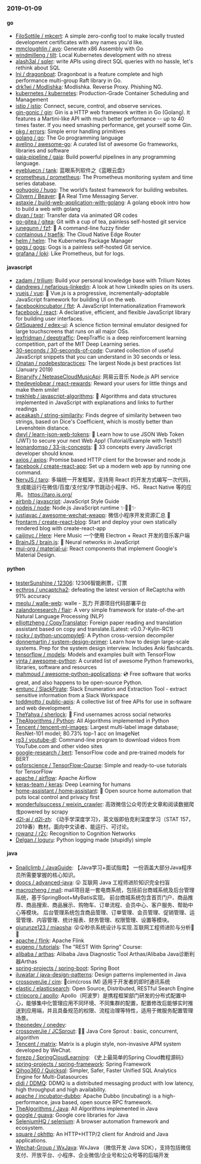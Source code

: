 ### 2019-01-09

#### go
* [FiloSottile / mkcert](https://github.com/FiloSottile/mkcert): A simple zero-config tool to make locally trusted development certificates with any names you'd like.
* [mmcloughlin / avo](https://github.com/mmcloughlin/avo): Generate x86 Assembly with Go
* [windmilleng / tilt](https://github.com/windmilleng/tilt): Local Kubernetes development with no stress
* [alash3al / sqler](https://github.com/alash3al/sqler): write APIs using direct SQL queries with no hassle, let's rethink about SQL
* [lni / dragonboat](https://github.com/lni/dragonboat): Dragonboat is a feature complete and high performance multi-group Raft library in Go.
* [drk1wi / Modlishka](https://github.com/drk1wi/Modlishka): Modlishka. Reverse Proxy. Phishing NG.
* [kubernetes / kubernetes](https://github.com/kubernetes/kubernetes): Production-Grade Container Scheduling and Management
* [istio / istio](https://github.com/istio/istio): Connect, secure, control, and observe services.
* [gin-gonic / gin](https://github.com/gin-gonic/gin): Gin is a HTTP web framework written in Go (Golang). It features a Martini-like API with much better performance -- up to 40 times faster. If you need smashing performance, get yourself some Gin.
* [pkg / errors](https://github.com/pkg/errors): Simple error handling primitives
* [golang / go](https://github.com/golang/go): The Go programming language
* [avelino / awesome-go](https://github.com/avelino/awesome-go): A curated list of awesome Go frameworks, libraries and software
* [gaia-pipeline / gaia](https://github.com/gaia-pipeline/gaia): Build powerful pipelines in any programming language.
* [eyebluecn / tank](https://github.com/eyebluecn/tank): 蓝眼系列软件之《蓝眼云盘》
* [prometheus / prometheus](https://github.com/prometheus/prometheus): The Prometheus monitoring system and time series database.
* [gohugoio / hugo](https://github.com/gohugoio/hugo): The world’s fastest framework for building websites.
* [Clivern / Beaver](https://github.com/Clivern/Beaver): 💨A Real Time Messaging Server.
* [astaxie / build-web-application-with-golang](https://github.com/astaxie/build-web-application-with-golang): A golang ebook intro how to build a web with golang
* [divan / txqr](https://github.com/divan/txqr): Transfer data via animated QR codes
* [go-gitea / gitea](https://github.com/go-gitea/gitea): Git with a cup of tea, painless self-hosted git service
* [junegunn / fzf](https://github.com/junegunn/fzf): 🌸 A command-line fuzzy finder
* [containous / traefik](https://github.com/containous/traefik): The Cloud Native Edge Router
* [helm / helm](https://github.com/helm/helm): The Kubernetes Package Manager
* [gogs / gogs](https://github.com/gogs/gogs): Gogs is a painless self-hosted Git service.
* [grafana / loki](https://github.com/grafana/loki): Like Prometheus, but for logs.

#### javascript
* [zadam / trilium](https://github.com/zadam/trilium): Build your personal knowledge base with Trilium Notes
* [dandrews / nefarious-linkedin](https://github.com/dandrews/nefarious-linkedin): A look at how LinkedIn spies on its users.
* [vuejs / vue](https://github.com/vuejs/vue): 🖖 Vue.js is a progressive, incrementally-adoptable JavaScript framework for building UI on the web.
* [facebookincubator / fbt](https://github.com/facebookincubator/fbt): A JavaScript Internationalization Framework
* [facebook / react](https://github.com/facebook/react): A declarative, efficient, and flexible JavaScript library for building user interfaces.
* [GitSquared / edex-ui](https://github.com/GitSquared/edex-ui): A science fiction terminal emulator designed for large touchscreens that runs on all major OSs.
* [lexfridman / deeptraffic](https://github.com/lexfridman/deeptraffic): DeepTraffic is a deep reinforcement learning competition, part of the MIT Deep Learning series.
* [30-seconds / 30-seconds-of-code](https://github.com/30-seconds/30-seconds-of-code): Curated collection of useful JavaScript snippets that you can understand in 30 seconds or less.
* [i0natan / nodebestpractices](https://github.com/i0natan/nodebestpractices): The largest Node.js best practices list (January 2019)
* [Binaryify / NeteaseCloudMusicApi](https://github.com/Binaryify/NeteaseCloudMusicApi): 网易云音乐 Node.js API service
* [thedevelobear / react-rewards](https://github.com/thedevelobear/react-rewards): Reward your users for little things and make them smile!
* [trekhleb / javascript-algorithms](https://github.com/trekhleb/javascript-algorithms): 📝 Algorithms and data structures implemented in JavaScript with explanations and links to further readings
* [aceakash / string-similarity](https://github.com/aceakash/string-similarity): Finds degree of similarity between two strings, based on Dice's Coefficient, which is mostly better than Levenshtein distance.
* [dwyl / learn-json-web-tokens](https://github.com/dwyl/learn-json-web-tokens): 🔐 Learn how to use JSON Web Token (JWT) to secure your next Web App! (Tutorial/Example with Tests!!)
* [leonardomso / 33-js-concepts](https://github.com/leonardomso/33-js-concepts): 📜 33 concepts every JavaScript developer should know.
* [axios / axios](https://github.com/axios/axios): Promise based HTTP client for the browser and node.js
* [facebook / create-react-app](https://github.com/facebook/create-react-app): Set up a modern web app by running one command.
* [NervJS / taro](https://github.com/NervJS/taro): 多端统一开发框架，支持用 React 的开发方式编写一次代码，生成能运行在微信/百度/支付宝/字节跳动小程序、H5、React Native 等的应用。 https://taro.js.org/
* [airbnb / javascript](https://github.com/airbnb/javascript): JavaScript Style Guide
* [nodejs / node](https://github.com/nodejs/node): Node.js JavaScript runtime ✨🐢🚀✨
* [justjavac / awesome-wechat-weapp](https://github.com/justjavac/awesome-wechat-weapp): 微信小程序开发资源汇总 💯
* [frontarm / create-react-blog](https://github.com/frontarm/create-react-blog): Start and deploy your own statically rendered blog with create-react-app
* [caijinyc / Here](https://github.com/caijinyc/Here): Here Music 一个使用 Electron + React 开发的音乐客户端
* [BrainJS / brain.js](https://github.com/BrainJS/brain.js): 🤖 Neural networks in JavaScript
* [mui-org / material-ui](https://github.com/mui-org/material-ui): React components that implement Google's Material Design.

#### python
* [testerSunshine / 12306](https://github.com/testerSunshine/12306): 12306智能刷票，订票
* [ecthros / uncaptcha2](https://github.com/ecthros/uncaptcha2): defeating the latest version of ReCaptcha with 91% accuracy
* [meolu / walle-web](https://github.com/meolu/walle-web): walle - 瓦力 开源项目代码部署平台
* [zalandoresearch / flair](https://github.com/zalandoresearch/flair): A very simple framework for state-of-the-art Natural Language Processing (NLP)
* [elliottzheng / CopyTranslator](https://github.com/elliottzheng/CopyTranslator): Foreign paper reading and translation assistant based on copy and translate.(Latest: v0.0.7-Kylin-RC1)
* [rocky / python-uncompyle6](https://github.com/rocky/python-uncompyle6): A Python cross-version decompiler
* [donnemartin / system-design-primer](https://github.com/donnemartin/system-design-primer): Learn how to design large-scale systems. Prep for the system design interview. Includes Anki flashcards.
* [tensorflow / models](https://github.com/tensorflow/models): Models and examples built with TensorFlow
* [vinta / awesome-python](https://github.com/vinta/awesome-python): A curated list of awesome Python frameworks, libraries, software and resources
* [mahmoud / awesome-python-applications](https://github.com/mahmoud/awesome-python-applications): 💿 Free software that works great, and also happens to be open-source Python.
* [emtunc / SlackPirate](https://github.com/emtunc/SlackPirate): Slack Enumeration and Extraction Tool - extract sensitive information from a Slack Workspace
* [toddmotto / public-apis](https://github.com/toddmotto/public-apis): A collective list of free APIs for use in software and web development.
* [TheYahya / sherlock](https://github.com/TheYahya/sherlock): 🔎 Find usernames across social networks
* [TheAlgorithms / Python](https://github.com/TheAlgorithms/Python): All Algorithms implemented in Python
* [Tencent / tencent-ml-images](https://github.com/Tencent/tencent-ml-images): Largest multi-label image database; ResNet-101 model; 80.73% top-1 acc on ImageNet
* [rg3 / youtube-dl](https://github.com/rg3/youtube-dl): Command-line program to download videos from YouTube.com and other video sites
* [google-research / bert](https://github.com/google-research/bert): TensorFlow code and pre-trained models for BERT
* [osforscience / TensorFlow-Course](https://github.com/osforscience/TensorFlow-Course): Simple and ready-to-use tutorials for TensorFlow
* [apache / airflow](https://github.com/apache/airflow): Apache Airflow
* [keras-team / keras](https://github.com/keras-team/keras): Deep Learning for humans
* [home-assistant / home-assistant](https://github.com/home-assistant/home-assistant): 🏡 Open source home automation that puts local control and privacy first
* [wonderfulsuccess / weixin_crawler](https://github.com/wonderfulsuccess/weixin_crawler): 高效微信公众号历史文章和阅读数据爬虫powered by scrapy
* [d2l-ai / d2l-zh](https://github.com/d2l-ai/d2l-zh): 《动手学深度学习》，英文版即伯克利深度学习（STAT 157，2019春）教材。面向中文读者、能运行、可讨论。
* [rowanz / r2c](https://github.com/rowanz/r2c): Recognition to Cognition Networks
* [Delgan / loguru](https://github.com/Delgan/loguru): Python logging made (stupidly) simple

#### java
* [Snailclimb / JavaGuide](https://github.com/Snailclimb/JavaGuide): 【Java学习+面试指南】 一份涵盖大部分Java程序员所需要掌握的核心知识。
* [doocs / advanced-java](https://github.com/doocs/advanced-java): 😮 互联网 Java 工程师进阶知识完全扫盲
* [macrozheng / mall](https://github.com/macrozheng/mall): mall项目是一套电商系统，包括前台商城系统及后台管理系统，基于SpringBoot+MyBatis实现。 前台商城系统包含首页门户、商品推荐、商品搜索、商品展示、购物车、订单流程、会员中心、客户服务、帮助中心等模块。 后台管理系统包含商品管理、订单管理、会员管理、促销管理、运营管理、内容管理、统计报表、财务管理、权限管理、设置等模块。
* [qiurunze123 / miaosha](https://github.com/qiurunze123/miaosha): 😮😮秒杀系统设计与实现.互联网工程师进阶与分析🙋🐓
* [apache / flink](https://github.com/apache/flink): Apache Flink
* [eugenp / tutorials](https://github.com/eugenp/tutorials): The "REST With Spring" Course:
* [alibaba / arthas](https://github.com/alibaba/arthas): Alibaba Java Diagnostic Tool Arthas/Alibaba Java诊断利器Arthas
* [spring-projects / spring-boot](https://github.com/spring-projects/spring-boot): Spring Boot
* [iluwatar / java-design-patterns](https://github.com/iluwatar/java-design-patterns): Design patterns implemented in Java
* [crossoverJie / cim](https://github.com/crossoverJie/cim): 📲cim(cross IM) 适用于开发者的即时通讯系统
* [elastic / elasticsearch](https://github.com/elastic/elasticsearch): Open Source, Distributed, RESTful Search Engine
* [ctripcorp / apollo](https://github.com/ctripcorp/apollo): Apollo（阿波罗）是携程框架部门研发的分布式配置中心，能够集中化管理应用不同环境、不同集群的配置，配置修改后能够实时推送到应用端，并且具备规范的权限、流程治理等特性，适用于微服务配置管理场景。
* [theonedev / onedev](https://github.com/theonedev/onedev): 
* [crossoverJie / JCSprout](https://github.com/crossoverJie/JCSprout): 👨‍🎓 Java Core Sprout : basic, concurrent, algorithm
* [Tencent / matrix](https://github.com/Tencent/matrix): Matrix is a plugin style, non-invasive APM system developed by WeChat.
* [forezp / SpringCloudLearning](https://github.com/forezp/SpringCloudLearning): 《史上最简单的Spring Cloud教程源码》
* [spring-projects / spring-framework](https://github.com/spring-projects/spring-framework): Spring Framework
* [Qihoo360 / Quicksql](https://github.com/Qihoo360/Quicksql): Simpler, Safer, Faster Unified SQL Analytics Engine for Multi-Datasources
* [didi / DDMQ](https://github.com/didi/DDMQ): DDMQ is a distributed messaging product with low latency, high throughput and high availability.
* [apache / incubator-dubbo](https://github.com/apache/incubator-dubbo): Apache Dubbo (incubating) is a high-performance, java based, open source RPC framework.
* [TheAlgorithms / Java](https://github.com/TheAlgorithms/Java): All Algorithms implemented in Java
* [google / guava](https://github.com/google/guava): Google core libraries for Java
* [SeleniumHQ / selenium](https://github.com/SeleniumHQ/selenium): A browser automation framework and ecosystem.
* [square / okhttp](https://github.com/square/okhttp): An HTTP+HTTP/2 client for Android and Java applications.
* [Wechat-Group / WxJava](https://github.com/Wechat-Group/WxJava): WxJava （微信开发 Java SDK），支持包括微信支付、开放平台、小程序、企业微信/企业号和公众号等的后端开发
